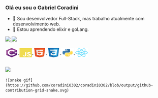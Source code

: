### Olá eu sou o Gabriel Coradini


- 🔭 Sou desenvolvedor Full-Stack, mas trabalho atualmente com desenvolvimento web.
- 🌱 Estou aprendendo elixir  e goLang.
<div>
  <a href="https://github.com/coradini0302">
  <img height="180em" src="https://github-readme-stats.vercel.app/api?username=coradini0302&show_icons=true&theme=dracula&include_all_commits=true&count_private=true" />
  <img height="180em" src="https://github-readme-stats.vercel.app/api/top-langs/?username=coradini0302&layout=compact&langs_count=16&theme=dracula" />
<div/>
<div style="display:inline_block"><br>
  <img align="center" alt="gabriel-cSharp" height="30" width="40" src="https://raw.githubusercontent.com/devicons/devicon/master/icons/csharp/csharp-original.svg" />
  <img align="center" alt="gabriel-Js" height="30" width="40" src="https://raw.githubusercontent.com/devicons/devicon/master/icons/javascript/javascript-plain.svg" />
  <img align="center" alt="gabriel-html" height="30" width="40" src="https://raw.githubusercontent.com/devicons/devicon/master/icons/html5/html5-original.svg" />
  <img align="center" alt="gabriel-css" height="30" width="40" src="https://raw.githubusercontent.com/devicons/devicon/master/icons/css3/css3-original.svg" />
  <img align="center" alt="gabriel-python" height="30" width="40" src="https://raw.githubusercontent.com/devicons/devicon/master/icons/python/python-original.svg" />
  <img align="center" alt="gabriel-react" height="30" width="40" src="https://raw.githubusercontent.com/devicons/devicon/master/icons/react/react-original.svg" />
<div/>
  
  ##
  
  <div>
    <a href="https://www.linkedin.com/in/gabriel-coradini/" target="_blank" ><img src="https://img.shields.io/badge/-LinkedIn-%230077B5?style=for-the-badge&logo=linkedin&logoColor=white" target="_blank"/></a>
  <div/>
    
    ![snake gif](https://github.com/coradini0302/coradini0302/blob/output/github-contribution-grid-snake.svg)
